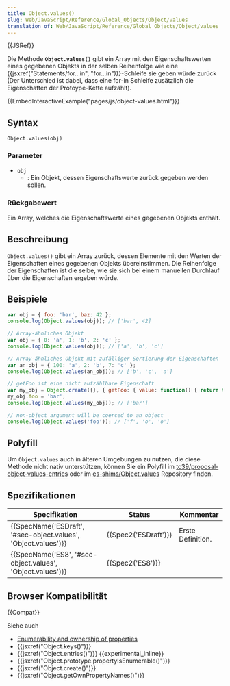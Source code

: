 ```yaml
---
title: Object.values()
slug: Web/JavaScript/Reference/Global_Objects/Object/values
translation_of: Web/JavaScript/Reference/Global_Objects/Object/values
---
```

{{JSRef}}

Die Methode **`Object.values()`** gibt ein Array mit den Eigenschaftswerten eines gegebenen Objekts in der selben Reihenfolge wie eine {{jsxref("Statements/for...in", "for...in")}}-Schleife sie geben würde zurück (Der Unterschied ist dabei, dass eine for-in Schleife zusätzlich die Eigenschaften der Protoype-Kette aufzählt).

{{EmbedInteractiveExample("pages/js/object-values.html")}}

## Syntax

    Object.values(obj)

### Parameter

- `obj`
  - : Ein Objekt, dessen Eigenschaftswerte zurück gegeben werden sollen.

### Rückgabewert

Ein Array, welches die Eigenschaftswerte eines gegebenen Objekts enthält.

## Beschreibung

`Object.values()` gibt ein Array zurück, dessen Elemente mit den Werten der Eigenschaften eines gegebenen Objekts übereinstimmen. Die Reihenfolge der Eigenschaften ist die selbe, wie sie sich bei einem manuellen Durchlauf über die Eigenschaften ergeben würde.

## Beispiele

```js
var obj = { foo: 'bar', baz: 42 };
console.log(Object.values(obj)); // ['bar', 42]

// Array-ähnliches Objekt
var obj = { 0: 'a', 1: 'b', 2: 'c' };
console.log(Object.values(obj)); // ['a', 'b', 'c']

// Array-ähnliches Objekt mit zufälliger Sortierung der Eigenschaften
var an_obj = { 100: 'a', 2: 'b', 7: 'c' };
console.log(Object.values(an_obj)); // ['b', 'c', 'a']

// getFoo ist eine nicht aufzählbare Eigenschaft
var my_obj = Object.create({}, { getFoo: { value: function() { return this.foo; } } });
my_obj.foo = 'bar';
console.log(Object.values(my_obj)); // ['bar']

// non-object argument will be coerced to an object
console.log(Object.values('foo')); // ['f', 'o', 'o']
```

## Polyfill

Um `Object.values` auch in älteren Umgebungen zu nutzen, die diese Methode nicht nativ unterstützen, können Sie ein Polyfill im [tc39/proposal-object-values-entries](https://github.com/tc39/proposal-object-values-entries) oder im [es-shims/Object.values](https://github.com/es-shims/Object.values) Repository finden.

## Spezifikationen

| Specifikation                                                                        | Status                       | Kommentar         |
| ------------------------------------------------------------------------------------ | ---------------------------- | ----------------- |
| {{SpecName('ESDraft', '#sec-object.values', 'Object.values')}} | {{Spec2('ESDraft')}} | Erste Definition. |
| {{SpecName('ES8', '#sec-object.values', 'Object.values')}}         | {{Spec2('ES8')}}         |                   |

## Browser Kompatibilität

{{Compat}}

Siehe auch

- [Enumerability and ownership of properties](/de/docs/Web/JavaScript/Enumerability_and_ownership_of_properties)
- {{jsxref("Object.keys()")}}
- {{jsxref("Object.entries()")}} {{experimental_inline}}
- {{jsxref("Object.prototype.propertyIsEnumerable()")}}
- {{jsxref("Object.create()")}}
- {{jsxref("Object.getOwnPropertyNames()")}}
